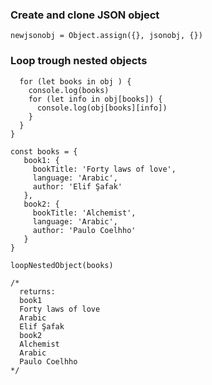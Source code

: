 
### Create and clone JSON object
`newjsonobj = Object.assign({}, jsonobj, {})`


### Loop trough nested objects
```function loopNestedObject(obj) {
  for (let books in obj ) {
    console.log(books)
    for (let info in obj[books]) {
      console.log(obj[books][info])
    }
  }
}

const books = {
   book1: {
     bookTitle: 'Forty laws of love',
     language: 'Arabic',
     author: 'Elif Şafak'
   },
   book2: {
     bookTitle: 'Alchemist',
     language: 'Arabic',
     author: 'Paulo Coelhho'
   }
}

loopNestedObject(books)

/*
  returns:
  book1
  Forty laws of love
  Arabic
  Elif Şafak
  book2
  Alchemist
  Arabic
  Paulo Coelhho
*/
```




